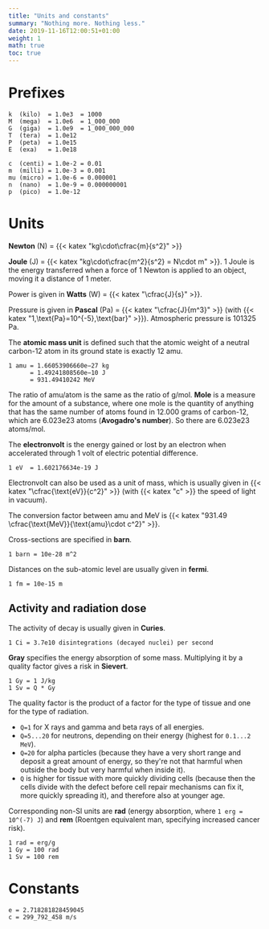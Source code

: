 ```yaml
---
title: "Units and constants"
summary: "Nothing more. Nothing less."
date: 2019-11-16T12:00:51+01:00
weight: 1
math: true
toc: true
---
```


# Prefixes

```
k  (kilo)  = 1.0e3  = 1000
M  (mega)  = 1.0e6  = 1_000_000
G  (giga)  = 1.0e9  = 1_000_000_000
T  (tera)  = 1.0e12
P  (peta)  = 1.0e15
E  (exa)   = 1.0e18

c  (centi) = 1.0e-2 = 0.01
m  (milli) = 1.0e-3 = 0.001
mu (micro) = 1.0e-6 = 0.000001
n  (nano)  = 1.0e-9 = 0.000000001
p  (pico)  = 1.0e-12
```

# Units

**Newton** (N) = {{< katex "kg\cdot\cfrac{m}{s^2}" >}}

**Joule** (J) = {{< katex "kg\cdot\cfrac{m^2}{s^2} = N\cdot m" >}}. 1 Joule is the energy transferred when a force of 1 Newton is applied to an object, moving it a distance of 1 meter.

Power is given in **Watts** (W) = {{< katex "\cfrac{J}{s}" >}}.

Pressure is given in **Pascal** (Pa) = {{< katex "\cfrac{J}{m^3}" >}} (with {{< katex "1\,\text{Pa}=10^{-5}\,\text{bar}" >}}). Atmospheric pressure is 101325 Pa.

The **atomic mass unit** is defined such that the atomic weight of a neutral carbon-12 atom in its ground state is exactly 12 amu.
```
1 amu = 1.66053906660e−27 kg
      = 1.49241808560e−10 J
      = 931.49410242 MeV
```
The ratio of amu/atom is the same as the ratio of g/mol. **Mole** is a measure for the amount of a substance, where one mole is the quantity of anything that has the same number of atoms found in 12.000 grams of carbon-12, which are 6.023e23 atoms (**Avogadro's number**). So there are 6.023e23 atoms/mol.

The **electronvolt** is the energy gained or lost by an electron when accelerated through 1 volt of electric potential difference.
```
1 eV  = 1.602176634e-19 J
```
Electronvolt can also be used as a unit of mass, which is usually given in {{< katex "\cfrac{\text{eV}}{c^2}" >}} (with {{< katex "c" >}} the speed of light in vacuum).

The conversion factor between amu and MeV is {{< katex "931.49 \cfrac{\text{MeV}}{\text{amu}\cdot c^2}" >}}.

Cross-sections are specified in **barn**.
```
1 barn = 10e-28 m^2
```

Distances on the sub-atomic level are usually given in **fermi**.
```
1 fm = 10e-15 m
```

## Activity and radiation dose

The activity of decay is usually given in **Curies**.
```
1 Ci = 3.7e10 disintegrations (decayed nuclei) per second
```

**Gray** specifies the energy absorption of some mass. Multiplying it by a quality factor gives a risk in **Sievert**.
```
1 Gy = 1 J/kg
1 Sv = Q * Gy
```
The quality factor is the product of a factor for the type of tissue and one for the type of radiation.
* `Q=1` for X rays and gamma and beta rays of all energies.
* `Q=5...20` for neutrons, depending on their energy (highest for `0.1...2 MeV`).
* `Q=20` for alpha particles (because they have a very short range and deposit a great amount of energy, so they're not that harmful when outside the body but very harmful when inside it).
* `Q` is higher for tissue with more quickly dividing cells (because then the cells divide with the defect before cell repair mechanisms can fix it, more quickly spreading it), and therefore also at younger age.

Corresponding non-SI units are **rad** (energy absorption, where `1 erg = 10^(-7) J`) and **rem** (Roentgen equivalent man, specifying increased cancer risk).
```
1 rad = erg/g
1 Gy = 100 rad
1 Sv = 100 rem
```

# Constants

```
e = 2.718281828459045
c = 299_792_458 m/s
```
